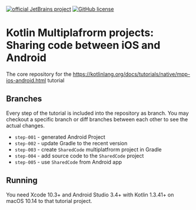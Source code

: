 [![official JetBrains project](https://jb.gg/badges/official.svg)](https://confluence.jetbrains.com/display/ALL/JetBrains+on+GitHub)
[![GitHub license](https://img.shields.io/badge/license-Apache%20License%202.0-blue.svg?style=flat)](https://www.apache.org/licenses/LICENSE-2.0)

# Kotlin Multiplafrorm projects: Sharing code between iOS and Android

The core repository for the https://kotlinlang.org/docs/tutorials/native/mpp-ios-android.html tutorial

## Branches

Every step of the tutorial is included into the repository as branch. You may checkout a specific branch or diff branches between each other to see the actual changes.

- `step-001` - generated Android Project
- `step-002` - update Gradle to the recent version
- `step-003` - create `SharedCode` multiplatfrorm project in Gradle
- `step-004` - add source code to the `SharedCode` project
- `step-005` - use `SharedCode` from Android app


## Running

You need Xcode 10.3+ and Android Studio 3.4+ with Kotlin 1.3.41+ on macOS 10.14 to that tutorial project.


